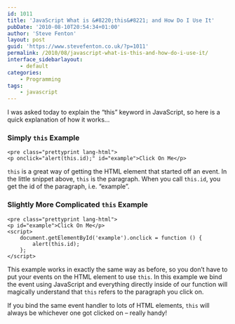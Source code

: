 ```yaml
---
id: 1011
title: 'JavaScript What is &#8220;this&#8221; and How Do I Use It'
pubDate: '2010-08-10T20:54:34+01:00'
author: 'Steve Fenton'
layout: post
guid: 'https://www.stevefenton.co.uk/?p=1011'
permalink: /2010/08/javascript-what-is-this-and-how-do-i-use-it/
interface_sidebarlayout:
    - default
categories:
    - Programming
tags:
    - javascript
---
```


I was asked today to explain the “this” keyword in JavaScript, so here is a quick explanation of how it works…

### Simply `this` Example

```
<pre class="prettyprint lang-html">
<p onclick="alert(this.id);" id="example">Click On Me</p>
```

`this` is a great way of getting the HTML element that started off an event. In the little snippet above, `this` is the paragraph. When you call `this.id`, you get the id of the paragraph, i.e. “example”.

### Slightly More Complicated `this` Example

```
<pre class="prettyprint lang-html">
<p id="example">Click On Me</p>
<script>
    document.getElementById('example').onclick = function () {
        alert(this.id);
    };
</script>
```

This example works in exactly the same way as before, so you don’t have to put your events on the HTML element to use `this`. In this example we bind the event using JavaScript and everything directly inside of our function will magically understand that `this` refers to the paragraph you click on.

If you bind the same event handler to lots of HTML elements, `this` will always be whichever one got clicked on – really handy!